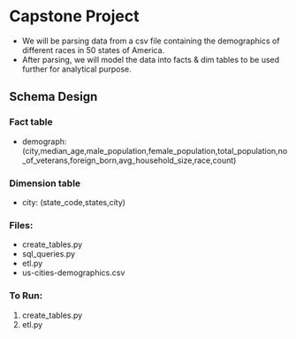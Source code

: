 # Capstone Project 

- We will be parsing data from a csv file containing the demographics of different races in 50 states of America. <br>
- After parsing, we will model the data into facts & dim tables to be used further for analytical purpose.


## Schema Design <br> 

### Fact table

- demograph: (city,median_age,male_population,female_population,total_population,no_of_veterans,foreign_born,avg_household_size,race,count)  <br>

### Dimension table

- city: (state_code,states,city)

### Files:

- create_tables.py
- sql_queries.py
- etl.py 
- us-cities-demographics.csv

### To Run:
1. create_tables.py
2. etl.py 

